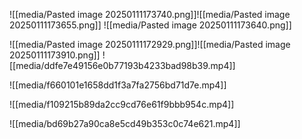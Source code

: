 ![[media/Pasted image 20250111173740.png]]![[media/Pasted image 20250111173655.png]]
![[media/Pasted image 20250111173640.png]]

![[media/Pasted image 20250111172929.png]]![[media/Pasted image 20250111173910.png]]
![[media/ddfe7e49156e0b77193b4233bad98b39.mp4]]

![[media/f660101e1658dd1f3a7fa2756bd71d7e.mp4]]

![[media/f109215b89da2cc9cd76e61f9bbb954c.mp4]]

![[media/bd69b27a90ca8e5cd49b353c0c74e621.mp4]]


